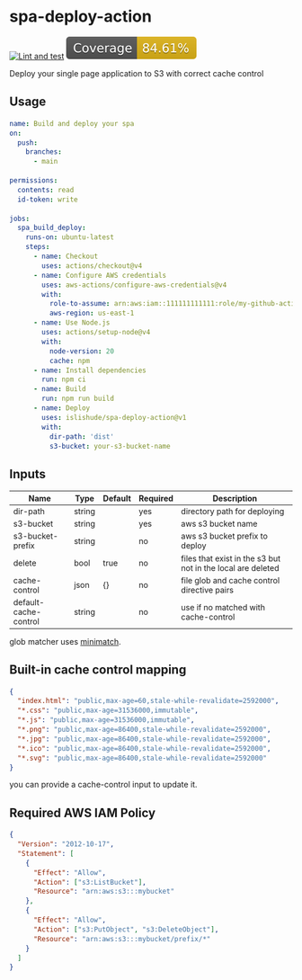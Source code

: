 # spa-deploy-action

[![Lint and test](https://github.com/islishude/spa-deploy-action/actions/workflows/ci.yml/badge.svg)](https://github.com/islishude/spa-deploy-action/actions/workflows/ci.yml)
![TestCoverage](./badges/coverage.svg)

Deploy your single page application to S3 with correct cache control

## Usage

```yaml
name: Build and deploy your spa
on:
  push:
    branches:
      - main

permissions:
  contents: read
  id-token: write

jobs:
  spa_build_deploy:
    runs-on: ubuntu-latest
    steps:
      - name: Checkout
        uses: actions/checkout@v4
      - name: Configure AWS credentials
        uses: aws-actions/configure-aws-credentials@v4
        with:
          role-to-assume: arn:aws:iam::111111111111:role/my-github-actions-role
          aws-region: us-east-1
      - name: Use Node.js
        uses: actions/setup-node@v4
        with:
          node-version: 20
          cache: npm
      - name: Install dependencies
        run: npm ci
      - name: Build
        run: npm run build
      - name: Deploy
        uses: islishude/spa-deploy-action@v1
        with:
          dir-path: 'dist'
          s3-bucket: your-s3-bucket-name
```

## Inputs

| Name                  | Type   | Default | Required | Description                                                 |
| --------------------- | ------ | ------- | -------- | ----------------------------------------------------------- |
| dir-path              | string |         | yes      | directory path for deploying                                |
| s3-bucket             | string |         | yes      | aws s3 bucket name                                          |
| s3-bucket-prefix      | string |         | no       | aws s3 bucket prefix to deploy                              |
| delete                | bool   | true    | no       | files that exist in the s3 but not in the local are deleted |
| cache-control         | json   | {}      | no       | file glob and cache control directive pairs                 |
| default-cache-control | string |         | no       | use if no matched with cache-control                        |

glob matcher uses [minimatch](https://github.com/isaacs/minimatch).

## Built-in cache control mapping

```json
{
  "index.html": "public,max-age=60,stale-while-revalidate=2592000",
  "*.css": "public,max-age=31536000,immutable",
  "*.js": "public,max-age=31536000,immutable",
  "*.png": "public,max-age=86400,stale-while-revalidate=2592000",
  "*.jpg": "public,max-age=86400,stale-while-revalidate=2592000",
  "*.ico": "public,max-age=86400,stale-while-revalidate=2592000",
  "*.svg": "public,max-age=86400,stale-while-revalidate=2592000"
}
```

you can provide a cache-control input to update it.

## Required AWS IAM Policy

```json
{
  "Version": "2012-10-17",
  "Statement": [
    {
      "Effect": "Allow",
      "Action": ["s3:ListBucket"],
      "Resource": "arn:aws:s3:::mybucket"
    },
    {
      "Effect": "Allow",
      "Action": ["s3:PutObject", "s3:DeleteObject"],
      "Resource": "arn:aws:s3:::mybucket/prefix/*"
    }
  ]
}
```
